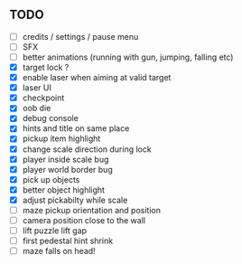## TODO

- [ ] credits / settings / pause menu
- [ ] SFX
- [ ] better animations (running with gun, jumping, falling etc)
- [x] target lock ?
- [x] enable laser when aiming at valid target
- [x] laser UI
- [x] checkpoint
- [x] oob die
- [x] debug console
- [x] hints and title on same place
- [x] pickup item highlight
- [x] change scale direction during lock
- [x] player inside scale bug
- [x] player world border bug
- [x] pick up objects
- [x] better object highlight
- [x] adjust pickabilty while scale
- [ ] maze pickup orientation and position
- [ ] camera position close to the wall
- [ ] lift puzzle lift gap
- [ ] first pedestal hint shrink
- [ ] maze falls on head!
